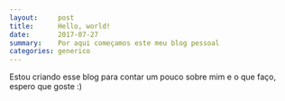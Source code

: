 ```yaml
---
layout:     post
title:      Hello, world!
date:       2017-07-27
summary:    Por aqui começamos este meu blog pessoal
categories: generico
---
```


Estou criando esse blog para contar um pouco sobre mim e o que faço, espero que goste :)
